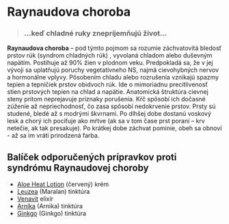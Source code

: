 Raynaudova choroba
==================

> ### …keď chladné ruky znepríjemňujú život…

**Raynaudova choroba** – pod týmto pojmom sa rozumie záchvatovitá bledosť prstov
rúk (syndrom chladných rúk) , vyvolaná chladom alebo duševným napätím. Postihuje
až 90% žien v plodnom veku. Predpokladá sa, že v jej vývoji sa uplatňujú poruchy
vegetatívneho NS, najmä cievohybných nervov a hormonálne vplyvy. Pôsobením
chladu alebo rozrušenia vznikajú spazmy tepien a tepničiek prstov obidvoch rúk.
Ide o mimoriadnu precitlivenosť stien prstových tepien na chlad a napätie.
Anatomická štruktúra cievnej steny pritom neprejavuje príznaky porušenia. Kŕč
spôsobí ich dočasné zúženie až nepriechodnosť, čo zasa spôsobí nedokrvenie
prstov. Prsty sú studené, bledé až s modrými škvrnami. Po dlhšej dobe dostanú
voskový lesk a chorý ich pociťuje ako mŕtve (ak sa v tom čase prst poraní – krv
netečie, ak tak presakuje). Po krátkej dobe záchvat pominie, obeh sa obnoví - až
sa im vráti prirodzená farba.

Balíček odporučených prípravkov proti syndrómu Raynaudovej choroby
------------------------------------------------------------------

* [Aloe Heat Lotion](../proflp/aloe-heat-lotion) (červený) krém
* [Leuzea](../tinktury/leuzea) (Maralan) tinktúra
* [Venavit](../elixiry/venavit) elixír
* [Arnika](../tinktury/arnika) (Arnika) tinktúra
* [Ginkgo](../tinktury/ginkgo) (Ginkgo) tinktúra
